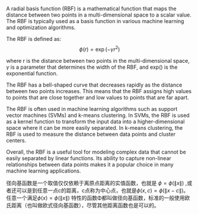 

A radial basis function (RBF) is a mathematical function that maps the distance between two points in a multi-dimensional space to a scalar value. The RBF is typically used as a basis function in various machine learning and optimization algorithms.

The RBF is defined as:
$$ \phi(r) = \exp(-\gamma r^2)$$

where r is the distance between two points in the multi-dimensional space, $\gamma$ is a parameter that determines the width of the RBF, and exp() is the exponential function.

The RBF has a bell-shaped curve that decreases rapidly as the distance between two points increases. This means that the RBF assigns high values to points that are close together and low values to points that are far apart.

The RBF is often used in machine learning algorithms such as support vector machines (SVMs) and k-means clustering. In SVMs, the RBF is used as a kernel function to transform the input data into a higher-dimensional space where it can be more easily separated. In k-means clustering, the RBF is used to measure the distance between data points and cluster centers.

Overall, the RBF is a useful tool for modeling complex data that cannot be easily separated by linear functions. Its ability to capture non-linear relationships between data points makes it a popular choice in many machine learning applications.

径向基函数是一个取值仅仅依赖于离原点距离的实值函数，也就是 $\phi = \phi(\lVert x \rVert)$ ,或者还可以是到任意一点c的距离，c点称为中心点，也就是$\phi(x,c) = \phi(\lVert x-c \rVert)$。任意一个满足$\phi(x) = \phi(\lVert x \rVert)$ 特性的函数Φ都叫做径向基函数，标准的一般使用欧氏距离（也叫做欧式径向基函数），尽管其他距离函数也是可以的。

